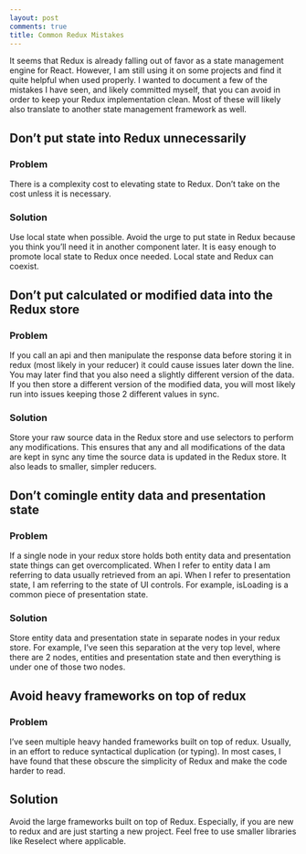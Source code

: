 ```yaml
---
layout: post
comments: true
title: Common Redux Mistakes
---
```


It seems that Redux is already falling out of favor as a state management engine for React. However, I am still using it on some projects and find it quite helpful when used properly. I wanted to document a few of the mistakes I have seen, and likely committed myself, that you can avoid in order to keep your Redux implementation clean. Most of these will likely also translate to another state management framework as well.

## Don’t put state into Redux unnecessarily

### Problem

There is a complexity cost to elevating state to Redux. Don’t take on the cost unless it is necessary.

### Solution

Use local state when possible. Avoid the urge to put state in Redux because you think you’ll need it in another component later. It is easy enough to promote local state to Redux once needed. Local state and Redux can coexist.

## Don’t put calculated or modified data into the Redux store

### Problem

If you call an api and then manipulate the response data before storing it in redux (most likely in your reducer) it could cause issues later down the line. You may later find that you also need a slightly different version of the data. If you then store a different version of the modified data, you will most likely run into issues keeping those 2 different values in sync.

### Solution

Store your raw source data in the Redux store and use selectors to perform any modifications. This ensures that any and all modifications of the data are kept in sync any time the source data is updated in the Redux store. It also leads to smaller, simpler reducers.

## Don’t comingle entity data and presentation state

### Problem

If a single node in your redux store holds both entity data and presentation state things can get overcomplicated. When I refer to entity data I am referring to data usually retrieved from an api. When I refer to presentation state, I am referring to the state of UI controls. For example, isLoading is a common piece of presentation state.

### Solution

Store entity data and presentation state in separate nodes in your redux store. For example, I’ve seen this separation at the very top level, where there are 2 nodes, entities and presentation state and then everything is under one of those two nodes.

## Avoid heavy frameworks on top of redux

### Problem

I’ve seen multiple heavy handed frameworks built on top of redux. Usually, in an effort to reduce syntactical duplication (or typing). In most cases, I have found that these obscure the simplicity of Redux and make the code harder to read.

## Solution

Avoid the large frameworks built on top of Redux. Especially, if you are new to redux and are just starting a new project. Feel free to use smaller libraries like Reselect where applicable.

